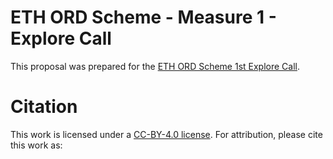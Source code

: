 # ETH ORD Scheme - Measure 1 - Explore Call

This proposal was prepared for the [ETH ORD Scheme 1st Explore Call](https://ethrat.ch/en/information-for-ethz-and-epfl-applicants/).

# Citation

This work is licensed under a [CC-BY-4.0 license](LICENSE.md). For attribution, please cite this work as:

